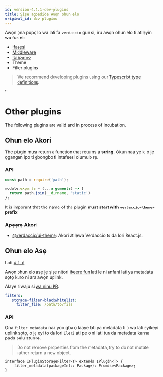 ```yaml
---
id: version-4.4.1-dev-plugins
title: Ṣiṣe agbedide Awọn ohun elo
original_id: dev-plugins
---
```


Awọn ọna pupọ lo wa lati fa `verdaccio` gun si, iru awọn ohun elo ti atilẹyin wa fun ni:

* [Ifasẹsi](plugin-auth.md)
* [Middleware](plugin-middleware.md)
* [Ibi ipamọ](plugin-storage.md)
* Theme
* Filter plugins

> We recommend developing plugins using our [Typescript type definitions](https://github.com/verdaccio/monorepo/tree/master/core/types).

<div id="codefund">''</div>

# Other plugins

The following plugins are valid and in process of incubation.


## Ohun elo Akori

The plugin must return a function that returns a **string**. Okun naa yẹ ki o jẹ ọgangan ipo ti gbongbo ti intafeesi olumulo rẹ.

### API

```javascript
const path = require('path');

module.exports = (...arguments) => {
  return path.join(__dirname, 'static');
};
```

It is imporant that the name of the plugin **must start with `verdaccio-theme-` prefix**.

### Apẹẹrẹ Akori

* [@verdaccio/ui-theme](https://github.com/verdaccio/ui): Akori atilẹwa Verdaccio to da lori React.js.

## Ohun elo Asẹ

Lati [`4.1.0`](https://github.com/verdaccio/verdaccio/pull/1313)


Awọn ohun elo asẹ jẹ ṣiṣe nitori [ibeere fun](https://github.com/verdaccio/verdaccio/issues/818) lati le ni anfani lati ya metadata sọtọ kuro ni ara awọn uplink.

Alaye siwaju si [wa ninu PR](https://github.com/verdaccio/verdaccio/pull/1161).

```yaml
filters:
   storage-filter-blackwhitelist:
     filter_file: /path/to/file
```


### API

Ọna `filter_metadata` naa yoo gba ọ laaye lati ya metadata ti o wa lati eyikeyi uplink sọtọ, o jẹ eyi to da lori `Ileri` ati pe o ni lati tun da metadata kanna pada pẹlu atunṣe.

> Do not remove properties from the metadata, try to do not mutate rather return a new object.

```
interface IPluginStorageFilter<T> extends IPlugin<T> {
    filter_metadata(packageInfo: Package): Promise<Package>;
}
```
